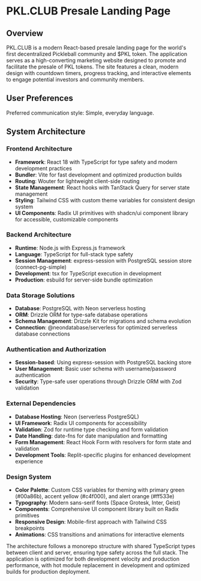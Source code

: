 # PKL.CLUB Presale Landing Page

## Overview

PKL.CLUB is a modern React-based presale landing page for the world's first decentralized Pickleball community and $PKL token. The application serves as a high-converting marketing website designed to promote and facilitate the presale of PKL tokens. The site features a clean, modern design with countdown timers, progress tracking, and interactive elements to engage potential investors and community members.

## User Preferences

Preferred communication style: Simple, everyday language.

## System Architecture

### Frontend Architecture
- **Framework**: React 18 with TypeScript for type safety and modern development practices
- **Bundler**: Vite for fast development and optimized production builds
- **Routing**: Wouter for lightweight client-side routing
- **State Management**: React hooks with TanStack Query for server state management
- **Styling**: Tailwind CSS with custom theme variables for consistent design system
- **UI Components**: Radix UI primitives with shadcn/ui component library for accessible, customizable components

### Backend Architecture
- **Runtime**: Node.js with Express.js framework
- **Language**: TypeScript for full-stack type safety
- **Session Management**: express-session with PostgreSQL session store (connect-pg-simple)
- **Development**: tsx for TypeScript execution in development
- **Production**: esbuild for server-side bundle optimization

### Data Storage Solutions
- **Database**: PostgreSQL with Neon serverless hosting
- **ORM**: Drizzle ORM for type-safe database operations
- **Schema Management**: Drizzle Kit for migrations and schema evolution
- **Connection**: @neondatabase/serverless for optimized serverless database connections

### Authentication and Authorization
- **Session-based**: Using express-session with PostgreSQL backing store
- **User Management**: Basic user schema with username/password authentication
- **Security**: Type-safe user operations through Drizzle ORM with Zod validation

### External Dependencies
- **Database Hosting**: Neon (serverless PostgreSQL)
- **UI Framework**: Radix UI components for accessibility
- **Validation**: Zod for runtime type checking and form validation
- **Date Handling**: date-fns for date manipulation and formatting
- **Form Management**: React Hook Form with resolvers for form state and validation
- **Development Tools**: Replit-specific plugins for enhanced development experience

### Design System
- **Color Palette**: Custom CSS variables for theming with primary green (#00a86b), accent yellow (#c4f000), and alert orange (#ff533e)
- **Typography**: Modern sans-serif fonts (Space Grotesk, Inter, Geist)
- **Components**: Comprehensive UI component library built on Radix primitives
- **Responsive Design**: Mobile-first approach with Tailwind CSS breakpoints
- **Animations**: CSS transitions and animations for interactive elements

The architecture follows a monorepo structure with shared TypeScript types between client and server, ensuring type safety across the full stack. The application is optimized for both development velocity and production performance, with hot module replacement in development and optimized builds for production deployment.